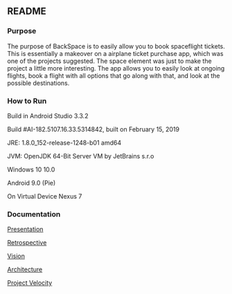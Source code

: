 ## README

### Purpose

The purpose of BackSpace is to easily allow you to book spaceflight tickets.
This is essentially a makeover on a airplane ticket purchase app, which was one of the projects suggested.
The space element was just to make the project a little more interesting.
The app allows you to easily look at ongoing flights, book a flight with all options that go along with that, and look at the possible destinations.

### How to Run

Build in Android Studio 3.3.2

Build #AI-182.5107.16.33.5314842, built on February 15, 2019

JRE: 1.8.0_152-release-1248-b01 amd64

JVM: OpenJDK 64-Bit Server VM by JetBrains s.r.o

Windows 10 10.0

Android 9.0 (Pie)

On Virtual Device Nexus 7

### Documentation

[Presentation](https://benlenabat.github.io/BackSpace/)

[Retrospective](https://code.cs.umanitoba.ca/comp3350-winter2019/BackSpace/blob/master/RETROSPECTIVE.md)

[Vision](https://code.cs.umanitoba.ca/comp3350-winter2019/BackSpace/blob/master/VISION.md)

[Architecture](https://code.cs.umanitoba.ca/comp3350-winter2019/BackSpace/blob/master/ARCHITECTURE.md)

[Project Velocity](https://code.cs.umanitoba.ca/comp3350-winter2019/BackSpace/blob/master/ProjectVelocity.PNG)
